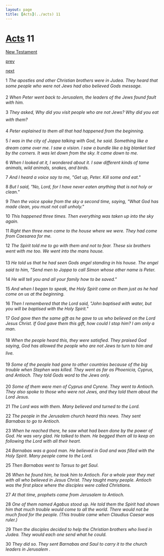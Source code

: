 ```yaml
---
layout: page
title: [Acts](../acts) 11
---
```


# [Acts](../acts) 11

[New Testament](/new-testament)


[prev](acts-10.html)


[next](acts-12.html)

1 _The apostles and other Christian brothers were in Judea. They heard that some people who were not Jews had also believed Gods message._

2 _When Peter went back to Jerusalem, the leaders of the Jews found fault with him._

3 _They asked, Why did you visit people who are not Jews? Why did you eat with them?_

4 _Peter explained to them all that had happened from the beginning._

5 _I was in the city of Joppa talking with God, he said. Something like a dream came over me. I saw a vision. I saw a bundle like a big blanket tied by the corners. It was let down from the sky. It came down to me._

6 _When I looked at it, I wondered about it. I saw different kinds of tame animals, wild animals, snakes, and birds._

7 _And I heard a voice say to me, "Get up, Peter. Kill some and eat."_

8 _But I said, "No, Lord, for I have never eaten anything that is not holy or clean."_

9 _Then the voice spoke from the sky a second time, saying, "What God has made clean,  you must not call unholy."_

10 _This happened three times. Then everything was taken up into the sky again._

11 _Right then three men came to the house where we were. They had come from Caesarea for me._

12 _The Spirit told me to go with them and not to fear. These six brothers went with me too.  We went into the mans house._

13 _He told us that he had seen Gods angel standing in his house. The angel said to him,  "Send men to Joppa to call Simon whose other name is Peter._

14 _He will tell you and all your family how to be saved."_

15 _And when I began to speak, the Holy Spirit came on them just as he had come on us at the beginning._

16 _Then I remembered that the Lord said, "John baptised with water, but you will be baptised with the Holy Spirit."_

17 _God gave then the same gift as he gave to us who believed on the Lord Jesus Christ. If God gave them this gift, how could I stop him? I am only a man._

18 _When the people heard this, they were satisfied. They praised God saying, God has allowed the people who are not Jews to turn to him and live._

19 _Some of the people had gone to other countries because of the big trouble when Stephen was killed. They went as far as Phoenicia, Cyprus, and Antioch. They told Gods word to the Jews only._

20 _Some of them were men of Cyprus and Cyrene. They went to Antioch. They also spoke to those who were not Jews, and they told them about the Lord Jesus._

21 _The Lord was with them. Many believed and turned to the Lord._

22 _The people in the Jerusalem church heard this news. They sent Barnabas to go to Antioch._

23 _When he reached there, he saw what had been done by the power of God. He was very glad. He talked to them. He begged them all to keep on following the Lord with all their heart._

24 _Barnabas was a good man. He believed in God and was filled with the Holy Spirit. Many people came to the Lord._

25 _Then Barnabas went to Tarsus to get Saul._

26 _When he found him, he took him to Antioch. For a whole year they met with all who believed in Jesus Christ. They taught many people. Antioch was the first place where the disciples were called Christians._

27 _At that time, prophets came from Jerusalem to Antioch._

28 _One of them named Agabus stood up. He told them the Spirit had shown him that much trouble would come to all the world. There would not be much food for the people. (This trouble came when Claudius Caesar was ruler.)_

29 _Then the disciples decided to help the Christian brothers who lived in Judea. They would each one send what he could._

30 _They did so. They sent Barnabas and Saul to carry it to the church leaders in Jerusalem ._

